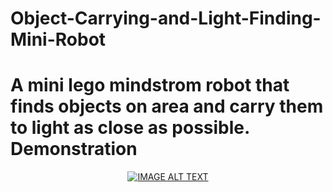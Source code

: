 # Object-Carrying-and-Light-Finding-Mini-Robot
<h1>A mini lego mindstrom robot that finds objects on area and carry them to light as close as possible.
<br>
Demonstration
</h1>
<div align="center">
  <a href="https://www.youtube.com/watch?v=znoUwGhzwIM"><img src="https://img.youtube.com/vi/znoUwGhzwIM/0.jpg" alt="IMAGE ALT TEXT"></a>
</div>


